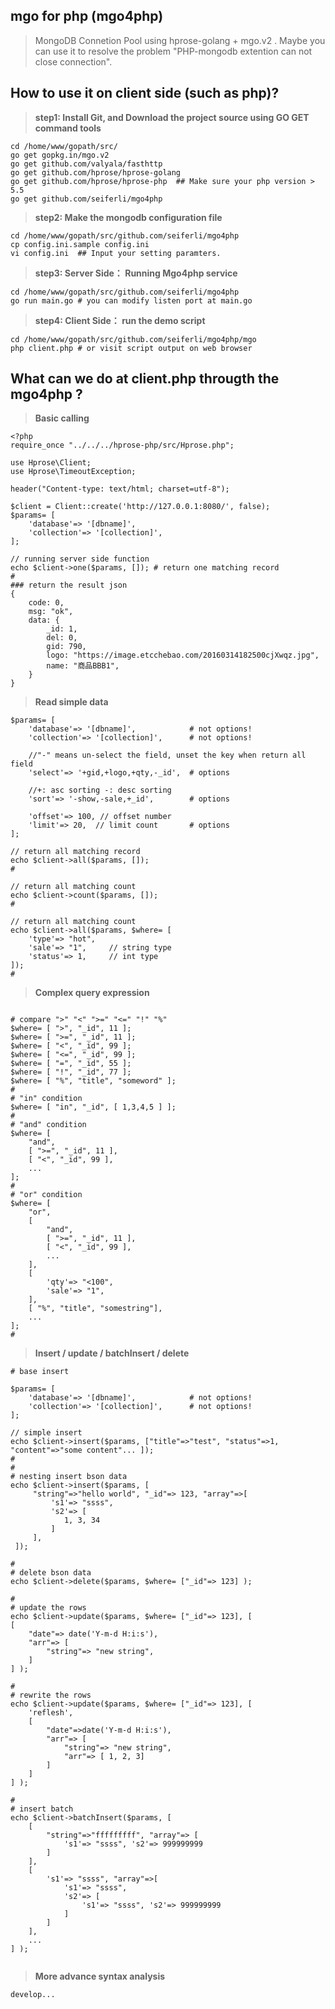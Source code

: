 ## mgo for php (mgo4php)

> MongoDB Connetion Pool using hprose-golang + mgo.v2 .  Maybe you can use it to resolve the problem "PHP-mongodb extention can not close connection".

## How to use it on client side (such as php)?

> **step1: Install Git, and Download the project source using GO GET command tools**
```
cd /home/www/gopath/src/
go get gopkg.in/mgo.v2
go get github.com/valyala/fasthttp
go get github.com/hprose/hprose-golang
go get github.com/hprose/hprose-php  ## Make sure your php version > 5.5
go get github.com/seiferli/mgo4php
```
> **step2: Make the mongodb configuration file**
```
cd /home/www/gopath/src/github.com/seiferli/mgo4php
cp config.ini.sample config.ini
vi config.ini  ## Input your setting paramters. 
```
> **step3: Server Side： Running Mgo4php service**
```
cd /home/www/gopath/src/github.com/seiferli/mgo4php
go run main.go # you can modify listen port at main.go
```
> **step4: Client Side： run the demo script**
```
cd /home/www/gopath/src/github.com/seiferli/mgo4php/mgo
php client.php # or visit script output on web browser
```

## What can we do at client.php througth the mgo4php ?

> **Basic calling**
```
<?php
require_once "../../../hprose-php/src/Hprose.php";

use Hprose\Client;
use Hprose\TimeoutException;

header("Content-type: text/html; charset=utf-8");

$client = Client::create('http://127.0.0.1:8080/', false);
$params= [
    'database'=> '[dbname]',
    'collection'=> '[collection]',
];

// running server side function
echo $client->one($params, []); # return one matching record
#
### return the result json
{
    code: 0,
    msg: "ok",
    data: {
        _id: 1,
        del: 0,
        gid: 790,
        logo: "https://image.etcchebao.com/20160314182500cjXwqz.jpg",
        name: "商品BBB1",
    }
}

```

> **Read simple data**
```
$params= [
    'database'=> '[dbname]',            # not options! 
    'collection'=> '[collection]',      # not options! 
    
    //"-" means un-select the field, unset the key when return all field
    'select'=> '+gid,+logo,+qty,-_id',  # options 
    
    //+: asc sorting -: desc sorting
    'sort'=> '-show,-sale,+_id',        # options 
    
    'offset'=> 100, // offset number
    'limit'=> 20,  // limit count       # options 
];

// return all matching record
echo $client->all($params, []);  
#

// return all matching count
echo $client->count($params, []);  
#

// return all matching count
echo $client->all($params, $where= [
    'type'=> "hot",
    'sale'=> "1",     // string type
    'status'=> 1,     // int type
]);  
#

```

> **Complex query expression**
```

# compare ">" "<" ">=" "<=" "!" "%"
$where= [ ">", "_id", 11 ];
$where= [ ">=", "_id", 11 ];
$where= [ "<", "_id", 99 ];
$where= [ "<=", "_id", 99 ];
$where= [ "=", "_id", 55 ];
$where= [ "!", "_id", 77 ];
$where= [ "%", "title", "someword" ];
#
# "in" condition
$where= [ "in", "_id", [ 1,3,4,5 ] ];
#
# "and" condition
$where= [
    "and",
    [ ">=", "_id", 11 ],
    [ "<", "_id", 99 ],
    ...
];
#
# "or" condition
$where= [
    "or",
    [
        "and",
        [ ">=", "_id", 11 ],
        [ "<", "_id", 99 ],
        ...
    ],
    [
        'qty'=> "<100",
        'sale'=> "1", 
    ],
    [ "%", "title", "somestring"],
    ...
];
#
```


> **Insert / update / batchInsert / delete**
```
# base insert 

$params= [
    'database'=> '[dbname]',            # not options! 
    'collection'=> '[collection]',      # not options! 
];

// simple insert
echo $client->insert($params, ["title"=>"test", "status"=>1, "content"=>"some content"... ]);  
#
#
# nesting insert bson data
echo $client->insert($params, [
     "string"=>"hello world", "_id"=> 123, "array"=>[ 
         's1'=> "ssss", 
         's2'=> [ 
            1, 3, 34  
         ]
     ],
 ]);
 
#
# delete bson data
echo $client->delete($params, $where= ["_id"=> 123] );

#
# update the rows
echo $client->update($params, $where= ["_id"=> 123], [
[
    "date"=> date('Y-m-d H:i:s'), 
    "arr"=> [
        "string"=> "new string", 
    ]
] );

#
# rewrite the rows
echo $client->update($params, $where= ["_id"=> 123], [
    'reflesh', 
    [
        "date"=>date('Y-m-d H:i:s'), 
        "arr"=> [
            "string"=> "new string", 
            "arr"=> [ 1, 2, 3] 
        ] 
    ] 
] );
    
#
# insert batch
echo $client->batchInsert($params, [
    [ 
        "string"=>"fffffffff", "array"=> [ 
            's1'=> "ssss", 's2'=> 999999999 
        ]
    ],
    [ 
        's1'=> "ssss", "array"=>[ 
            's1'=> "ssss", 
            's2'=> [ 
                's1'=> "ssss", 's2'=> 999999999 
            ] 
        ] 
    ],
    ...
] );
    
```

> **More advance syntax analysis**

```
develop...


```
